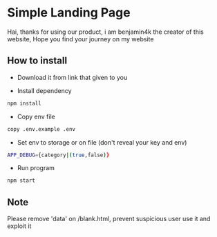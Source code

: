 # Simple Landing Page

Hai, thanks for using our product, i am benjamin4k the creator of this website,
Hope you find your journey on my website

## How to install

- Download it from link that given to you

- Install dependency

~~~bash
npm install
~~~

- Copy env file

~~~bash
copy .env.example .env
~~~

- Set env to storage or on file (don't reveal your key and env)

~~~bash
APP_DEBUG={category|(true,false)}
~~~

- Run program

~~~bash
npm start
~~~

## Note

Please remove 'data' on /blank.html, prevent suspicious user use it and exploit it
